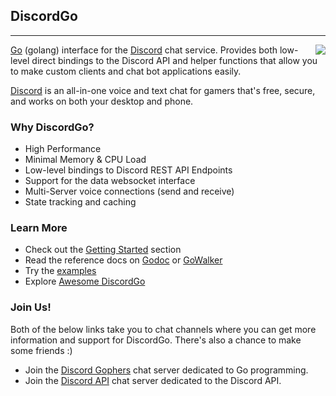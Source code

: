 ## DiscordGo
<hr>
<img align="right" src="http://bwmarrin.github.io/discordgo/img/discordgo.png">

[Go](https://golang.org/) (golang) interface for the [Discord](https://discordapp.com/) 
chat service.  Provides both low-level direct bindings to the 
Discord API and helper functions that allow you to make custom clients and chat 
bot applications easily.

[Discord](https://discordapp.com/) is an all-in-one voice and text chat for 
gamers that's free, secure, and works on both your desktop and phone. 
 
### Why DiscordGo?
* High Performance
* Minimal Memory & CPU Load
* Low-level bindings to Discord REST API Endpoints
* Support for the data websocket interface
* Multi-Server voice connections (send and receive)
* State tracking and caching

### Learn More
* Check out the [Getting Started](GettingStarted) section
* Read the reference docs on [Godoc](https://godoc.org/github.com/bwmarrin/discordgo) or [GoWalker](https://gowalker.org/github.com/bwmarrin/discordgo)
* Try the [examples](https://github.com/bwmarrin/discordgo/tree/master/examples)
* Explore [Awesome DiscordGo](https://github.com/bwmarrin/discordgo/wiki/Awesome-DiscordGo)

### Join Us!
Both of the below links take you to chat channels where you can get more 
information and support for DiscordGo.  There's also a chance to make some 
friends :)

* Join the [Discord Gophers](https://discord.gg/0f1SbxBZjYoCtNPP) chat server dedicated to Go programming.
* Join the [Discord API](https://discord.gg/0SBTUU1wZTWT6sqd) chat server dedicated to the Discord API.
